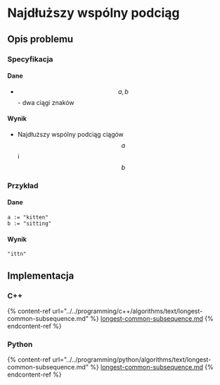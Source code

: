 # Najdłuższy wspólny podciąg

## Opis problemu

### Specyfikacja

#### Dane

* $$a, b$$ - dwa ciągi znaków

#### Wynik

* Najdłuższy wspólny podciąg ciągów $$a$$ i $$b$$

### Przykład

#### Dane

```
a := "kitten"
b := "sitting"
```

#### Wynik

`"ittn"`

## Implementacja

### C++

{% content-ref url="../../programming/c++/algorithms/text/longest-common-subsequence.md" %}
[longest-common-subsequence.md](../../programming/c++/algorithms/text/longest-common-subsequence.md)
{% endcontent-ref %}

### Python

{% content-ref url="../../programming/python/algorithms/text/longest-common-subsequence.md" %}
[longest-common-subsequence.md](../../programming/python/algorithms/text/longest-common-subsequence.md)
{% endcontent-ref %}
